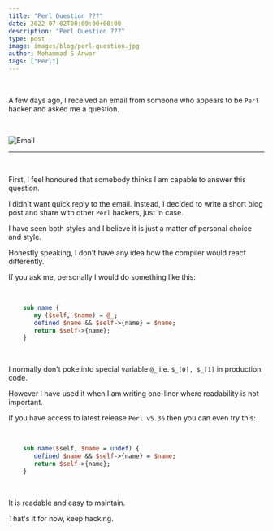 ```yaml
---
title: "Perl Question ???"
date: 2022-07-02T00:00:00+00:00
description: "Perl Question ???"
type: post
image: images/blog/perl-question.jpg
author: Mohammad S Anwar
tags: ["Perl"]
---
```


<br>

A few days ago, I received an email from someone who appears to be `Perl` hacker and asked me a question.

<br>

![Email](/images/blog/pq-1.png)

***

<br>

First, I feel honoured that somebody thinks I am capable to answer this question.

I didn't want quick reply to the email. Instead, I decided to write a short blog post and share with other `Perl` hackers, just in case.

I have seen both styles and I believe it is just a matter of personal choice and style.

Honestly speaking, I don't have any idea how the compiler would react differently.

If you ask me, personally I would do something like this:

<br>

```perl
    sub name {
       my ($self, $name) = @_;
       defined $name && $self->{name} = $name;
       return $self->{name};
    }
```

<br>

I normally don't poke into special variable `@_` i.e. `$_[0], $_[1]` in production code.

However I have used it when I am writing one-liner where readability is not important.

If you have access to latest release `Perl v5.36` then you can even try this:

<br>

```perl
    sub name($self, $name = undef) {
       defined $name && $self->{name} = $name;
       return $self->{name};
    }
```

<br>

It is readable and easy to maintain.

That's it for now, keep hacking.
